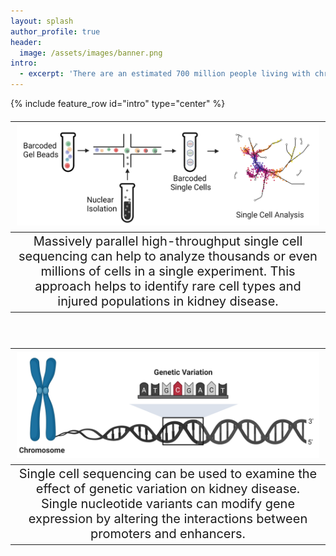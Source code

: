 ```yaml
---
layout: splash
author_profile: true
header:
  image: /assets/images/banner.png
intro: 
  - excerpt: 'There are an estimated 700 million people living with chronic kidney disease (CKD). The Wilson lab uses cutting edge technologies like single cell sequencing and spatial transcriptomics to develop new therapies for CKD.'
---
```


{% include feature_row id="intro" type="center" %}
<br>

<style scoped>
table {
  font-size: 20px;
}
</style>
 
| ![single_cell_overview](assets/images/single_cell_overview.png) |
|:--:| 
| Massively parallel high-throughput single cell sequencing can help to analyze thousands or even millions of cells in a single experiment. This approach helps to identify rare cell types and injured populations in kidney disease. |

<br>
  
| ![genetic_variation_overview](assets/images/genetic_variation_overview.png) |
|:--:| 
| Single cell sequencing can be used to examine the effect of genetic variation on kidney disease. Single nucleotide variants can modify gene expression by altering the interactions between promoters and enhancers. |



